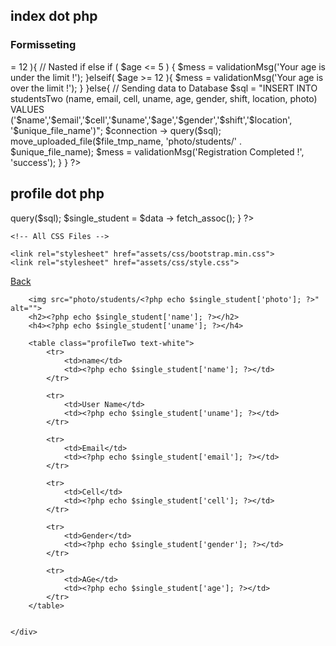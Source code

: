 ## index dot php


### Formisseting


<?php 

	/**
	 * Form isseting
	 */

	if (isset($_POST['add'])) {
		
		// Get value

		$name = $_POST['name'];
		$email = $_POST['email'];
		$cell = $_POST['cell'];
		$uname = $_POST['uname'];
		$age = $_POST['age'];

		// Gernder isseting

		if (isset($_POST['gender'])) {
			$gender = $_POST['gender'];
		}
		
		$shift = $_POST['shift'];
		$location = $_POST['location'];



		// File Management

		$file_name = $_FILES['photo']['name'];
		$file_tmp_name = $_FILES['photo']['tmp_name'];
		$file_size = $_FILES['photo']['size'];


		$unique_file_name = md5( time() . rand() ) . $file_name;



		/**
		 * Form validation
		 */

		if ( empty($name) || empty($email) || empty($cell) || empty($uname) || empty($age) || empty($gender) || empty($shift) || empty($location) ) {
			
			$mess = validationMsg('All feilds are required !');

		}elseif( !filter_var($email, FILTER_VALIDATE_EMAIL)){

			$mess = validationMsg('Invalid Email !');

		}elseif( $age <= 5 || $age >= 12 ){

			// Nasted if else

			if ( $age <= 5 ) {
				$mess = validationMsg('Your age is under the limit !');
			}elseif( $age >= 12 ){
				$mess = validationMsg('Your age is over the limit !');
			}

		}else{

			// Sending data to Database

			$sql = "INSERT INTO studentsTwo (name, email, cell, uname, age, gender, shift, location, photo) VALUES ('$name','$email','$cell','$uname','$age','$gender','$shift','$location', '$unique_file_name')";

			$connection -> query($sql);

			move_uploaded_file($file_tmp_name, 'photo/students/' . $unique_file_name);

			$mess = validationMsg('Registration Completed !', 'success');


		}

	}


 ?>






## profile dot php



<?php include_once "app/autoload.php"; ?>

<?php 

	/**
     * View user profile
     */

	if (isset($_GET['student_id'])) {
		$student_id = $_GET['student_id'];

		$sql = "SELECT * FROM studentsTwo WHERE id='$student_id'";

		$data = $connection -> query($sql);

		$single_student = $data -> fetch_assoc();



	}

 ?>

<!DOCTYPE html>
<html lang="en">
<head>
	<meta charset="UTF-8">
	<meta name="viewport" content="width=device-width, initial-scale=1.0">
	<title>Class 49</title>

	<!-- All CSS Files -->

	<link rel="stylesheet" href="assets/css/bootstrap.min.css">
	<link rel="stylesheet" href="assets/css/style.css">
	
</head>
<body>



<div class="student_form">
	<a href="students.php" class="btn btn-primary rounded-0">Back</a>
	<div class="profile form p-3 text-white shadow-lg" id="">

		<img src="photo/students/<?php echo $single_student['photo']; ?>" alt="">
		<h2><?php echo $single_student['name']; ?></h2>
		<h4><?php echo $single_student['uname']; ?></h4>

		<table class="profileTwo text-white">
			<tr>
				<td>name</td>
				<td><?php echo $single_student['name']; ?></td>
			</tr>

			<tr>
				<td>User Name</td>
				<td><?php echo $single_student['uname']; ?></td>
			</tr>

			<tr>
				<td>Email</td>
				<td><?php echo $single_student['email']; ?></td>
			</tr>

			<tr>
				<td>Cell</td>
				<td><?php echo $single_student['cell']; ?></td>
			</tr>

			<tr>
				<td>Gender</td>
				<td><?php echo $single_student['gender']; ?></td>
			</tr>

			<tr>
				<td>AGe</td>
				<td><?php echo $single_student['age']; ?></td>
			</tr>
		</table>
		
	
	</div>
</div>

